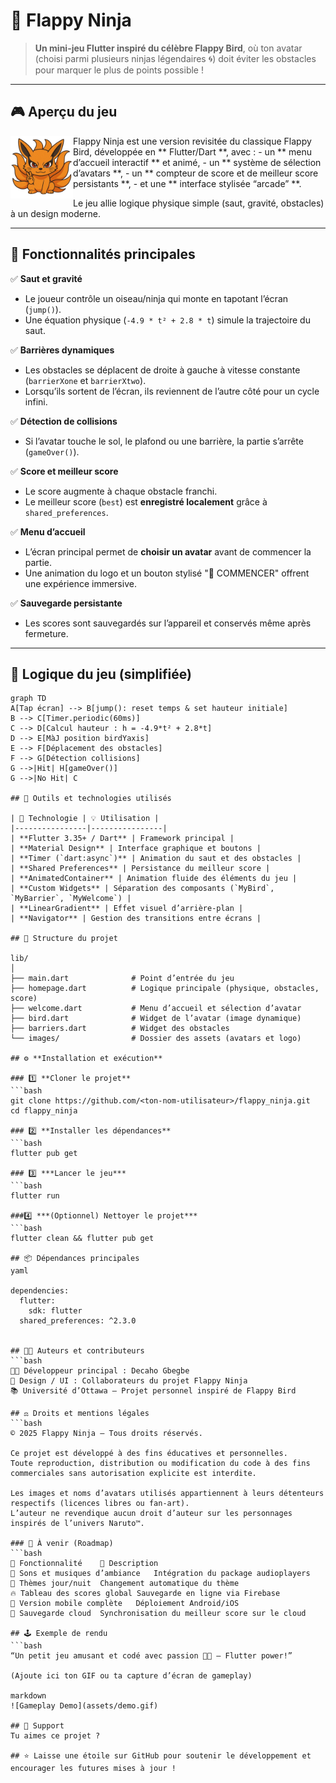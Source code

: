 # 🥷 Flappy Ninja

> **Un mini-jeu Flutter inspiré du célèbre Flappy Bird**, où ton avatar (choisi parmi plusieurs ninjas légendaires 🌀) doit éviter les obstacles pour marquer le plus de points possible !

---

## 🎮 Aperçu du jeu

<img src="lib/images/kurama.png" width="100" align="left" />
Flappy Ninja est une version revisitée du classique Flappy Bird, développée en ** Flutter/Dart **, avec :
- un ** menu d’accueil interactif ** et animé,
- un ** système de sélection d’avatars **,
- un ** compteur de score et de meilleur score persistants **,
- et une ** interface stylisée “arcade” **.

Le jeu allie logique physique simple (saut, gravité, obstacles) à un design moderne.

---

## 🚀 Fonctionnalités principales

✅ **Saut et gravité**
- Le joueur contrôle un oiseau/ninja qui monte en tapotant l’écran (`jump()`).
- Une équation physique (`-4.9 * t² + 2.8 * t`) simule la trajectoire du saut.

✅ **Barrières dynamiques**
- Les obstacles se déplacent de droite à gauche à vitesse constante (`barrierXone` et `barrierXtwo`).
- Lorsqu’ils sortent de l’écran, ils reviennent de l’autre côté pour un cycle infini.

✅ **Détection de collisions**
- Si l’avatar touche le sol, le plafond ou une barrière, la partie s’arrête (`gameOver()`).

✅ **Score et meilleur score**
- Le score augmente à chaque obstacle franchi.
- Le meilleur score (`best`) est **enregistré localement** grâce à `shared_preferences`.

✅ **Menu d’accueil**
- L’écran principal permet de **choisir un avatar** avant de commencer la partie.
- Une animation du logo et un bouton stylisé "🚀 COMMENCER" offrent une expérience immersive.

✅ **Sauvegarde persistante**
- Les scores sont sauvegardés sur l’appareil et conservés même après fermeture.

---

## 🧠 Logique du jeu (simplifiée)

```mermaid
graph TD
A[Tap écran] --> B[jump(): reset temps & set hauteur initiale]
B --> C[Timer.periodic(60ms)]
C --> D[Calcul hauteur : h = -4.9*t² + 2.8*t]
D --> E[MàJ position birdYaxis]
E --> F[Déplacement des obstacles]
F --> G[Détection collisions]
G -->|Hit| H[gameOver()]
G -->|No Hit| C

## 🧰 Outils et technologies utilisés

| 🧩 Technologie | 💡 Utilisation |
|----------------|----------------|
| **Flutter 3.35+ / Dart** | Framework principal |
| **Material Design** | Interface graphique et boutons |
| **Timer (`dart:async`)** | Animation du saut et des obstacles |
| **Shared Preferences** | Persistance du meilleur score |
| **AnimatedContainer** | Animation fluide des éléments du jeu |
| **Custom Widgets** | Séparation des composants (`MyBird`, `MyBarrier`, `MyWelcome`) |
| **LinearGradient** | Effet visuel d’arrière-plan |
| **Navigator** | Gestion des transitions entre écrans |

## 🧩 Structure du projet

lib/
│
├── main.dart              # Point d’entrée du jeu
├── homepage.dart          # Logique principale (physique, obstacles, score)
├── welcome.dart           # Menu d’accueil et sélection d’avatar
├── bird.dart              # Widget de l’avatar (image dynamique)
├── barriers.dart          # Widget des obstacles
└── images/                # Dossier des assets (avatars et logo)

## ⚙️ **Installation et exécution**

### 1️⃣ **Cloner le projet**
```bash
git clone https://github.com/<ton-nom-utilisateur>/flappy_ninja.git
cd flappy_ninja

### 2️⃣ **Installer les dépendances**
```bash
flutter pub get

### 3️⃣ ***Lancer le jeu***
```bash
flutter run

###4️⃣ ***(Optionnel) Nettoyer le projet***
```bash
flutter clean && flutter pub get

## 📦 Dépendances principales
yaml

dependencies:
  flutter:
    sdk: flutter
  shared_preferences: ^2.3.0


## 🧑‍💻 Auteurs et contributeurs
```bash
👨‍💻 Développeur principal : Decaho Gbegbe
🎨 Design / UI : Collaborateurs du projet Flappy Ninja
📚 Université d’Ottawa — Projet personnel inspiré de Flappy Bird

## ⚖️ Droits et mentions légales
```bash
© 2025 Flappy Ninja — Tous droits réservés.

Ce projet est développé à des fins éducatives et personnelles.
Toute reproduction, distribution ou modification du code à des fins commerciales sans autorisation explicite est interdite.

Les images et noms d’avatars utilisés appartiennent à leurs détenteurs respectifs (licences libres ou fan-art).
L’auteur ne revendique aucun droit d’auteur sur les personnages inspirés de l’univers Naruto™.

### 🌟 À venir (Roadmap)
```bash
🎯 Fonctionnalité	🧩 Description
🎵 Sons et musiques d’ambiance	Intégration du package audioplayers
🌈 Thèmes jour/nuit	Changement automatique du thème
🔥 Tableau des scores global	Sauvegarde en ligne via Firebase
📱 Version mobile complète	Déploiement Android/iOS
💾 Sauvegarde cloud	Synchronisation du meilleur score sur le cloud

## 🕹️ Exemple de rendu
```bash
“Un petit jeu amusant et codé avec passion 🧠💪 — Flutter power!”

(Ajoute ici ton GIF ou ta capture d’écran de gameplay)

markdown
![Gameplay Demo](assets/demo.gif)

## 🧡 Support
Tu aimes ce projet ?

## ⭐ Laisse une étoile sur GitHub pour soutenir le développement et encourager les futures mises à jour !
